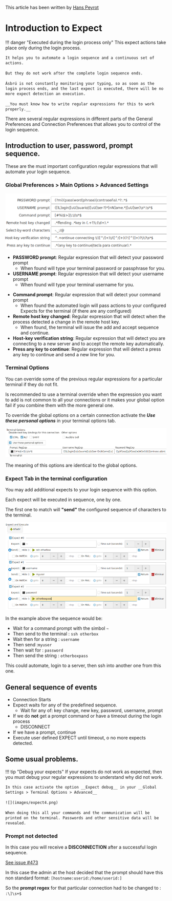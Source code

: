This article has been written by [Hans Peyrot](https://github.com/hanspr)

# Introduction to Expect

!!! danger "Executed during the login process only"
    This expect actions take place only during the login process.

    It helps you to automate a login sequence and a continuous set of actions.

    But they do not work after the complete login sequence ends.

    Ásbrú is not constantly monitoring your typing, so as soon as the login process ends, and the last expect is executed, there will be no more expect detection an execution.

    __You must know how to write regular expressions for this to work properly.__


There are several regular expressions in different parts of the General Preferences and Connection Preferences that allows you to control of the login sequence.


## Introduction to user, password, prompt sequence.

These are the must important configuration regular expressions that will automate your login sequence.

### Global Preferences > Main Options > Advanced Settings

![](images/expect1.png)

+ __PASSWORD prompt__: Regular expression that will detect your password prompt
    - When found will type your terminal password or passphrase for you.
+ __USERNAME prompt__: Regular expression that will detect your username prompt
    - When found will type your terminal username for you.
* __Command prompt__: Regular expression that will detect your command prompt
    - When found the automated login will pass actions to your configured Expects for the terminal (if there are any configured)
* __Remote host key changed__: Regular expression that will detect when the process detected a change in the remote host key.
    - When found, the terminal will issue the add and accept sequence and continue.
* __Host-key verification string__: Regular expression that will detect you are connecting to a new server and to accept the remote key automatically.
* __Press any key to continue__: Regular expression that will detect a press any key to continue and send a new line for you.

### Terminal Options

You can override some of the previous regular expressions for a particular terminal if they do not fit.

Is recommended to use a terminal override when the expression you want to add is not common to all your connections or it makes your global option fail if you combine them with the more general one.

To override the global options on a certain connection activate the ___Use these personal options___ in your terminal options tab.

![](images/expect2.png)

The meaning of this options are identical to the global options.

### Expect Tab in the terminal configuration

You may add additional expects to your login sequence with this option.

Each expect will be executed in sequence, one by one.

The first one to match will __"send"__ the configured sequence of characters to the terminal.

![](images/expect3.png)

In the example above the sequence would be:

+ Wait for a command prompt with the simbol `~`
+ Then send to the terminal : `ssh otherbox`
+ Wait then for a string : `username`
+ Then send :`myuser`
+ Then wait for : `password`
+ Then send the string : `otherboxpass`

This could automate, login to a server, then ssh into another one from this one.

## General sequence of events

+ Connection Starts
+ Expect waits for any of the predefined sequence.
    - Wait for any of: key change, new key, password, username, prompt
+ If we do __not__ get a prompt command or have a timeout during the login process
    - DISCONNECT
+ If we have a prompt, continue
+ Execute user defined EXPECT until timeout, o no more expects detected.

## Some usual problems.

!!! tip "Debug your expects"
    If your expects do not work as expected, then you must debug your regular expressions to understand why did not work.

    In this case activate the option __Expect debug__ in your __Global Settings > Terminal Options > Advanced__

    ![](images/expect4.png)

    When doing this all your commands and the communication will be printed on the terminal. Passwords and other sensitive data will be revealed.


### Prompt not detected

In this case you will receive a __DISCONNECTION__ after a successful login sequence.

[See issue #473](https://github.com/asbru-cm/asbru-cm/issues/473#issuecomment-601076625)

In this case the admin at the host decided that the prompt should have this non standard format: `[hostname:userid:/home/userid:]`

So the __prompt regex__ for that particular connection had to be changed to : `:\]\s+$`

